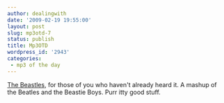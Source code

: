 ```yaml
---
author: dealingwith
date: '2009-02-19 19:55:00'
layout: post
slug: mp3otd-7
status: publish
title: Mp3OTD
wordpress_id: '2943'
categories:
 - mp3 of the day
---
```


[The Beastles][1], for those of you who haven't already heard it. A mashup of
the Beatles and the Beastie Boys. Purr itty good stuff.

   [1]: http://danielsjourney.com/blog/files/2009/02/The%20Beastles.zip

